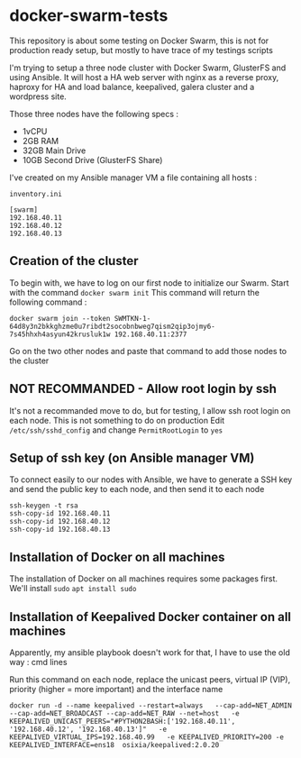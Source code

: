 # docker-swarm-tests
This repository is about some testing on Docker Swarm, this is not for production ready setup, but mostly to have trace of my testings scripts

I'm trying to setup a three node cluster with Docker Swarm, GlusterFS and using Ansible. It will host a HA web server with nginx as a reverse proxy, haproxy for HA and load balance, keepalived, galera cluster and a wordpress site.

Those three nodes have the following specs : 
- 1vCPU
- 2GB RAM
- 32GB Main Drive
- 10GB Second Drive (GlusterFS Share)

I've created on my Ansible manager VM a file containing all hosts :
```
inventory.ini

[swarm]
192.168.40.11
192.168.40.12
192.168.40.13
```

## Creation of the cluster
To begin with, we have to log on our first node to initialize our Swarm. Start with the command `docker swarm init`
This command will return the following command :
```
docker swarm join --token SWMTKN-1-64d8y3n2bkkghzme0u7ribdt2socobnbweg7qism2qip3ojmy6-7s45hhxh4asyun42krusluk1w 192.168.40.11:2377
```

Go on the two other nodes and paste that command to add those nodes to the cluster


## NOT RECOMMANDED - Allow root login by ssh
It's not a recommanded move to do, but for testing, I allow ssh root login on each node. This is not something to do on production
Edit `/etc/ssh/sshd_config` and change `PermitRootLogin` to `yes`


## Setup of ssh key (on Ansible manager VM)
To connect easily to our nodes with Ansible, we have to generate a SSH key and send the public key to each node, and then send it to each node
```
ssh-keygen -t rsa
ssh-copy-id 192.168.40.11
ssh-copy-id 192.168.40.12
ssh-copy-id 192.168.40.13
```


## Installation of Docker on all machines
The installation of Docker on all machines requires some packages first. We'll install `sudo`
```apt install sudo```


## Installation of Keepalived Docker container on all machines

Apparently, my ansible playbook doesn't work for that, I have to use the old way : cmd lines

Run this command on each node, replace the unicast peers, virtual IP (VIP), priority (higher = more important) and the interface name
```
docker run -d --name keepalived --restart=always   --cap-add=NET_ADMIN --cap-add=NET_BROADCAST --cap-add=NET_RAW --net=host   -e KEEPALIVED_UNICAST_PEERS="#PYTHON2BASH:['192.168.40.11', '192.168.40.12', '192.168.40.13']"   -e KEEPALIVED_VIRTUAL_IPS=192.168.40.99   -e KEEPALIVED_PRIORITY=200 -e KEEPALIVED_INTERFACE=ens18  osixia/keepalived:2.0.20
```
